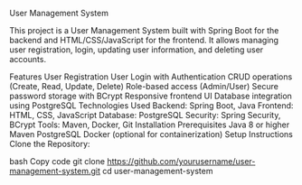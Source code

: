 User Management System

This project is a User Management System built with Spring Boot for the backend and HTML/CSS/JavaScript for the frontend. It allows managing user registration, login, updating user information, and deleting user accounts.

Features
User Registration
User Login with Authentication
CRUD operations (Create, Read, Update, Delete)
Role-based access (Admin/User)
Secure password storage with BCrypt
Responsive frontend UI
Database integration using PostgreSQL
Technologies Used
Backend: Spring Boot, Java
Frontend: HTML, CSS, JavaScript
Database: PostgreSQL
Security: Spring Security, BCrypt
Tools: Maven, Docker, Git
Installation
Prerequisites
Java 8 or higher
Maven
PostgreSQL
Docker (optional for containerization)
Setup Instructions
Clone the Repository:

bash
Copy code
git clone https://github.com/yourusername/user-management-system.git
cd user-management-system


